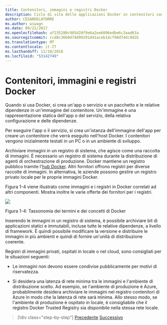 ```yaml
---
title: Contenitori, immagini e registri Docker
description: Ciclo di vita delle applicazioni Docker in contenitori con piattaforma e strumenti Microsoft
author: CESARDELATORRE
ms.author: wiwagn
ms.date: 09/22/2017
ms.openlocfilehash: af235280c985d20f9e6a2ee6096edbe6c3aad63a
ms.sourcegitcommit: ccd8c36b0d74d99291d41aceb14cf98d74dc9d2b
ms.translationtype: MT
ms.contentlocale: it-IT
ms.lasthandoff: 12/10/2018
ms.locfileid: "53142749"
---
```

# <a name="docker-containers-images-and-registries"></a>Contenitori, immagini e registri Docker

Quando si usa Docker, si crea un'app o servizio e un pacchetto e le relative dipendenze in un'immagine del contenitore. Un'immagine è una rappresentazione statica dell'app o del servizio, della relativa configurazione e delle dipendenze.

Per eseguire l'app o il servizio, si crea un'istanza dell'immagine dell'app per creare un contenitore che verrà eseguito nell'host Docker. I contenitori vengono inizialmente testati in un PC o in un ambiente di sviluppo.

Archiviare immagini in un registro di sistema, che agisce come una raccolta di immagini. È necessario un registro di sistema durante la distribuzione di agenti di orchestrazione di produzione. Docker mantiene un registro pubblico tramite l'[hub Docker](https://hub.docker.com/). Altri fornitori offrono registri per diverse raccolte di immagini. In alternativa, le aziende possono gestire un registro privato locale per le proprie immagini Docker.

Figura 1-4 viene illustrato come immagini e i registri in Docker correlati ad altri componenti. Mostra inoltre le varie offerte dei fornitori per i registri.

![](./media/image4.png)

Figura 1-4: Tassonomia dei termini e dei concetti di Docker

Inserendo le immagini in un registro di sistema, è possibile archiviare bit di applicazioni statici e immutabili, incluse tutte le relative dipendenze, a livello di framework. È quindi possibile modificare la versione e distribuire le immagini in più ambienti e quindi di fornire un'unità di distribuzione coerente.

Registri di immagini privati, ospitati in locale o nel cloud, sono consigliati per le situazioni seguenti:

-   Le immagini non devono essere condivise pubblicamente per motivi di riservatezza.

-   Si desidera una latenza di rete minima tra le immagini e l'ambiente di distribuzione scelto. Ad esempio, se l'ambiente di produzione è Azure, probabilmente desidera archiviare le immagini nel registro contenitori di Azure in modo che la latenza di rete sarà minima. Allo stesso modo, se l'ambiente di produzione è ospitato in locale, è consigliabile che il registro Docker Trusted Registry sia disponibile nella stessa rete locale.

>[!div class="step-by-step"]
>[Precedente](docker-terminology.md)
>[Successivo](Docker-application-lifecycle/index.md)